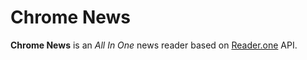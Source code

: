 # Chrome News
**Chrome News** is an _All In One_ news reader based on [Reader.one](http://reader.one) API.
